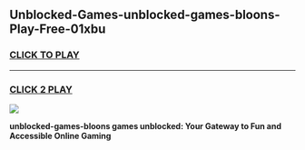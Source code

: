 
## Unblocked-Games-unblocked-games-bloons-Play-Free-01xbu
<h3>
<a href="https://premium76.site?title=unblocked-games-bloons&ref=21A">CLICK TO PLAY</a></h3>
<hr>

<h3>
<a href="https://premium76.site?title=unblocked-games-bloons&ref=21A">CLICK 2 PLAY</a>
  
</h3>

<a href="https://premium76.site?title=unblocked-games-bloons&ref=21A"><img src="https://clearcache.store/games.png"></a>


**unblocked-games-bloons games unblocked: Your Gateway to Fun and Accessible Online Gaming**
